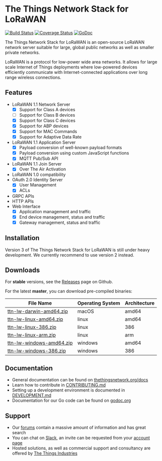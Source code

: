 # The Things Network Stack for LoRaWAN

[![Build Status](https://travis-ci.org/TheThingsNetwork/ttn.svg?branch=master)](https://travis-ci.org/TheThingsNetwork/ttn) [![Coverage Status](https://coveralls.io/repos/github/TheThingsNetwork/ttn/badge.svg?branch=master)](https://coveralls.io/github/TheThingsNetwork/ttn?branch=master) [![GoDoc](https://godoc.org/github.com/TheThingsNetwork/ttn?status.svg)](https://godoc.org/github.com/TheThingsNetwork/ttn)

The Things Network Stack for LoRaWAN is an open-source LoRaWAN network server suitable for large, global public networks as well as smaller private networks.

LoRaWAN is a protocol for low-power wide area networks. It allows for large scale Internet of Things deployments where low-powered devices efficiently communicate with Internet-connected applications over long range wireless connections. 

## Features

- LoRaWAN 1.1 Network Server
  - [x] Support for Class A devices
  - [ ] Support for Class B devices
  - [x] Support for Class C devices
  - [x] Support for ABP devices
  - [x] Support for MAC Commands
  - [x] Support for Adaptive Data Rate
- LoRaWAN 1.1 Application Server
  - [x] Payload conversion of well-known payload formats
  - [x] Payload conversion using custom JavaScript functions
  - [x] MQTT Pub/Sub API
- LoRaWAN 1.1 Join Server
  - [x] Over The Air Activation
- LoRaWAN 1.0 compatibility
- OAuth 2.0 Identity Server
  - [x] User Management
  - [x] ACLs
- GRPC APIs
- HTTP APIs
- Web Interface
  - [x] Application management and traffic
  - [x] End device management, status and traffic
  - [x] Gateway management, status and traffic

## Installation

Version 3 of The Things Network Stack for LoRaWAN is still under heavy development. We currently recommend to use version 2 instead.

## Downloads

For **stable** versions, see the [Releases](https://github.com/TheThingsNetwork/ttn/releases) page on Github.

For the latest **master**, you can download pre-compiled binaries:

| **File Name** | **Operating System** | **Architecture** |
| ------------- | -------------------- | ---------------- |
| [ttn-lw-darwin-amd64.zip](https://ttnreleases.blob.core.windows.net/release/master/ttn-lw-darwin-amd64.zip) | macOS | amd64 |
| [ttn-lw-linux-amd64.zip](https://ttnreleases.blob.core.windows.net/release/master/ttn-lw-linux-amd64.zip) | linux | amd64 |
| [ttn-lw-linux-386.zip](https://ttnreleases.blob.core.windows.net/release/master/ttn-lw-linux-386.zip) | linux | 386 |
| [ttn-lw-linux-arm.zip](https://ttnreleases.blob.core.windows.net/release/master/ttn-lw-linux-arm.zip) | linux | arm |
| [ttn-lw-windows-amd64.zip](https://ttnreleases.blob.core.windows.net/release/master/ttn-lw-windows-amd64.zip) | windows | amd64 |
| [ttn-lw-windows-386.zip](https://ttnreleases.blob.core.windows.net/release/master/ttn-lw-windows-386.zip) | windows | 386 |

## Documentation

- General documentation can be found on [thethingsnetwork.org/docs](https://www.thethingsnetwork.org/docs/)
- Learn how to contribute in [CONTRIBUTING.md](CONTRIBUTING.md)
- Setting up a development environment is documented in [DEVELOPMENT.md](DEVELOPMENT.md)
- Documentation for our Go code can be found on [godoc.org](https://godoc.org/github.com/TheThingsNetwork/ttn)

## Support

- Our [forums](https://www.thethingsnetwork.org/forum) contain a massive amount of information and has great search
- You can chat on [Slack](http://thethingsnetwork.slack.com), an invite can be requested from your [account page](https://account.thethingsnetwork.org)
- Hosted solutions, as well as commercial support and consultancy are offered by [The Things Industries](https://www.thethingsindustries.com)
